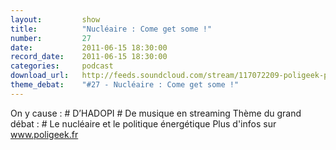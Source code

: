 ```yaml
---
layout:         show
title:          "Nucléaire : Come get some !"
number:         27
date:           2011-06-15 18:30:00
record_date:    2011-06-15 18:30:00
categories:     podcast
download_url:   http://feeds.soundcloud.com/stream/117072209-poligeek-poligeek27.mp3
theme_debat:    "#27 - Nucléaire : Come get some !"
---
```



On y cause : # D’HADOPI # De musique en streaming Thème du grand débat : # Le nucléaire et le politique énergétique Plus d'infos sur www.poligeek.fr
